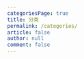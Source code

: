 ```yaml
---
categoriesPage: true
title: 分类
permalink: /categories/
article: false
author: null
comment: false
---
```

